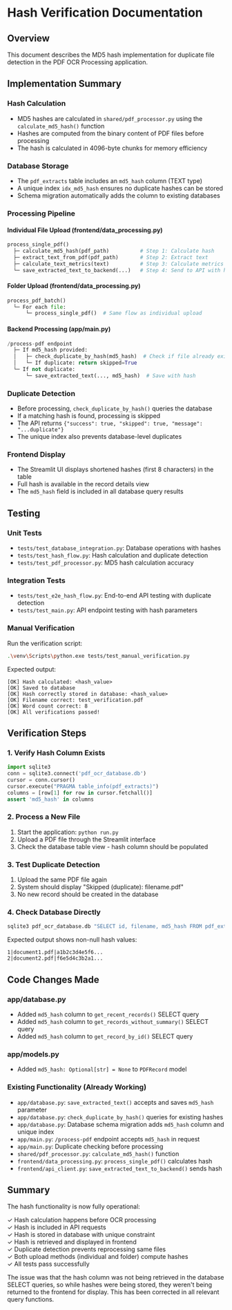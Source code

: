 # Hash Verification Documentation

## Overview
This document describes the MD5 hash implementation for duplicate file detection in the PDF OCR Processing application.

## Implementation Summary

### Hash Calculation
- MD5 hashes are calculated in `shared/pdf_processor.py` using the `calculate_md5_hash()` function
- Hashes are computed from the binary content of PDF files before processing
- The hash is calculated in 4096-byte chunks for memory efficiency

### Database Storage
- The `pdf_extracts` table includes an `md5_hash` column (TEXT type)
- A unique index `idx_md5_hash` ensures no duplicate hashes can be stored
- Schema migration automatically adds the column to existing databases

### Processing Pipeline

#### Individual File Upload (frontend/data_processing.py)
```python
process_single_pdf()
  ├─ calculate_md5_hash(pdf_path)          # Step 1: Calculate hash
  ├─ extract_text_from_pdf(pdf_path)       # Step 2: Extract text
  ├─ calculate_text_metrics(text)          # Step 3: Calculate metrics
  └─ save_extracted_text_to_backend(...)   # Step 4: Send to API with hash
```

#### Folder Upload (frontend/data_processing.py)
```python
process_pdf_batch()
  └─ For each file:
      └─ process_single_pdf()  # Same flow as individual upload
```

#### Backend Processing (app/main.py)
```python
/process-pdf endpoint
  ├─ If md5_hash provided:
  │   ├─ check_duplicate_by_hash(md5_hash)  # Check if file already exists
  │   └─ If duplicate: return skipped=True
  └─ If not duplicate:
      └─ save_extracted_text(..., md5_hash)  # Save with hash
```

### Duplicate Detection
- Before processing, `check_duplicate_by_hash()` queries the database
- If a matching hash is found, processing is skipped
- The API returns `{"success": true, "skipped": true, "message": "...duplicate"}`
- The unique index also prevents database-level duplicates

### Frontend Display
- The Streamlit UI displays shortened hashes (first 8 characters) in the table
- Full hash is available in the record details view
- The `md5_hash` field is included in all database query results

## Testing

### Unit Tests
- `tests/test_database_integration.py`: Database operations with hashes
- `tests/test_hash_flow.py`: Hash calculation and duplicate detection
- `tests/test_pdf_processor.py`: MD5 hash calculation accuracy

### Integration Tests
- `tests/test_e2e_hash_flow.py`: End-to-end API testing with duplicate detection
- `tests/test_main.py`: API endpoint testing with hash parameters

### Manual Verification
Run the verification script:
```bash
.\venv\Scripts\python.exe tests/test_manual_verification.py
```

Expected output:
```
[OK] Hash calculated: <hash_value>
[OK] Saved to database
[OK] Hash correctly stored in database: <hash_value>
[OK] Filename correct: test_verification.pdf
[OK] Word count correct: 8
[OK] All verifications passed!
```

## Verification Steps

### 1. Verify Hash Column Exists
```python
import sqlite3
conn = sqlite3.connect('pdf_ocr_database.db')
cursor = conn.cursor()
cursor.execute("PRAGMA table_info(pdf_extracts)")
columns = [row[1] for row in cursor.fetchall()]
assert 'md5_hash' in columns
```

### 2. Process a New File
1. Start the application: `python run.py`
2. Upload a PDF file through the Streamlit interface
3. Check the database table view - hash column should be populated

### 3. Test Duplicate Detection
1. Upload the same PDF file again
2. System should display "Skipped (duplicate): filename.pdf"
3. No new record should be created in the database

### 4. Check Database Directly
```bash
sqlite3 pdf_ocr_database.db "SELECT id, filename, md5_hash FROM pdf_extracts LIMIT 5;"
```

Expected output shows non-null hash values:
```
1|document1.pdf|a1b2c3d4e5f6...
2|document2.pdf|f6e5d4c3b2a1...
```

## Code Changes Made

### app/database.py
- Added `md5_hash` column to `get_recent_records()` SELECT query
- Added `md5_hash` column to `get_records_without_summary()` SELECT query
- Added `md5_hash` column to `get_record_by_id()` SELECT query

### app/models.py
- Added `md5_hash: Optional[str] = None` to `PDFRecord` model

### Existing Functionality (Already Working)
- `app/database.py`: `save_extracted_text()` accepts and saves `md5_hash` parameter
- `app/database.py`: `check_duplicate_by_hash()` queries for existing hashes
- `app/database.py`: Database schema migration adds `md5_hash` column and unique index
- `app/main.py`: `/process-pdf` endpoint accepts `md5_hash` in request
- `app/main.py`: Duplicate checking before processing
- `shared/pdf_processor.py`: `calculate_md5_hash()` function
- `frontend/data_processing.py`: `process_single_pdf()` calculates hash
- `frontend/api_client.py`: `save_extracted_text_to_backend()` sends hash

## Summary

The hash functionality is now fully operational:

✓ Hash calculation happens before OCR processing  
✓ Hash is included in API requests  
✓ Hash is stored in database with unique constraint  
✓ Hash is retrieved and displayed in frontend  
✓ Duplicate detection prevents reprocessing same files  
✓ Both upload methods (individual and folder) compute hashes  
✓ All tests pass successfully  

The issue was that the hash column was not being retrieved in the database SELECT queries, so while hashes were being stored, they weren't being returned to the frontend for display. This has been corrected in all relevant query functions.
